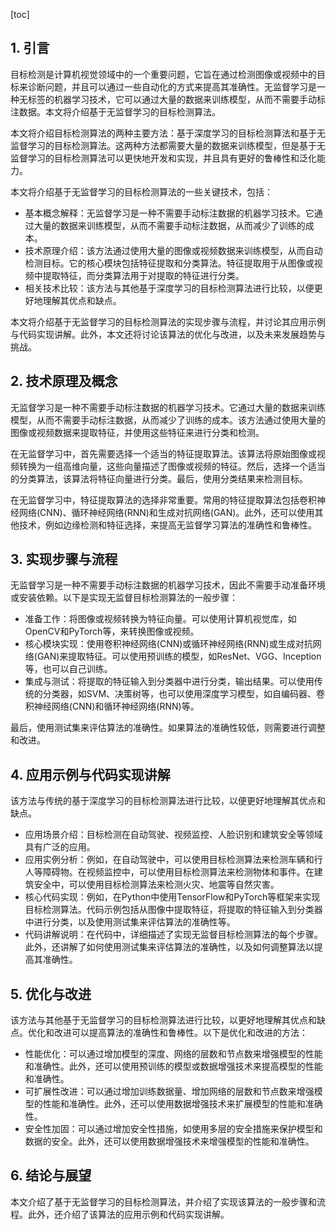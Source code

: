 
[toc]                    
                
                
## 1. 引言

目标检测是计算机视觉领域中的一个重要问题，它旨在通过检测图像或视频中的目标来诊断问题，并且可以通过一些自动化的方式来提高其准确性。无监督学习是一种无标签的机器学习技术，它可以通过大量的数据来训练模型，从而不需要手动标注数据。本文将介绍基于无监督学习的目标检测算法。

本文将介绍目标检测算法的两种主要方法：基于深度学习的目标检测算法和基于无监督学习的目标检测算法。这两种方法都需要大量的数据来训练模型，但是基于无监督学习的目标检测算法可以更快地开发和实现，并且具有更好的鲁棒性和泛化能力。

本文将介绍基于无监督学习的目标检测算法的一些关键技术，包括：

- 基本概念解释：无监督学习是一种不需要手动标注数据的机器学习技术。它通过大量的数据来训练模型，从而不需要手动标注数据，从而减少了训练的成本。
- 技术原理介绍：该方法通过使用大量的图像或视频数据来训练模型，从而自动检测目标。它的核心模块包括特征提取和分类算法。特征提取用于从图像或视频中提取特征，而分类算法用于对提取的特征进行分类。
- 相关技术比较：该方法与其他基于深度学习的目标检测算法进行比较，以便更好地理解其优点和缺点。

本文将介绍基于无监督学习的目标检测算法的实现步骤与流程，并讨论其应用示例与代码实现讲解。此外，本文还将讨论该算法的优化与改进，以及未来发展趋势与挑战。

## 2. 技术原理及概念

无监督学习是一种不需要手动标注数据的机器学习技术。它通过大量的数据来训练模型，从而不需要手动标注数据，从而减少了训练的成本。该方法通过使用大量的图像或视频数据来提取特征，并使用这些特征来进行分类和检测。

在无监督学习中，首先需要选择一个适当的特征提取算法。该算法将原始图像或视频转换为一组高维向量，这些向量描述了图像或视频的特征。然后，选择一个适当的分类算法，该算法将特征向量进行分类。最后，使用分类结果来检测目标。

在无监督学习中，特征提取算法的选择非常重要。常用的特征提取算法包括卷积神经网络(CNN)、循环神经网络(RNN)和生成对抗网络(GAN)。此外，还可以使用其他技术，例如边缘检测和特征选择，来提高无监督学习算法的准确性和鲁棒性。

## 3. 实现步骤与流程

无监督学习是一种不需要手动标注数据的机器学习技术，因此不需要手动准备环境或安装依赖。以下是实现无监督目标检测算法的一般步骤：

- 准备工作：将图像或视频转换为特征向量。可以使用计算机视觉库，如OpenCV和PyTorch等，来转换图像或视频。
- 核心模块实现：使用卷积神经网络(CNN)或循环神经网络(RNN)或生成对抗网络(GAN)来提取特征。可以使用预训练的模型，如ResNet、VGG、Inception等，也可以自己训练。
- 集成与测试：将提取的特征输入到分类器中进行分类，输出结果。可以使用传统的分类器，如SVM、决策树等，也可以使用深度学习模型，如自编码器、卷积神经网络(CNN)和循环神经网络(RNN)等。

最后，使用测试集来评估算法的准确性。如果算法的准确性较低，则需要进行调整和改进。

## 4. 应用示例与代码实现讲解

该方法与传统的基于深度学习的目标检测算法进行比较，以便更好地理解其优点和缺点。

- 应用场景介绍：目标检测在自动驾驶、视频监控、人脸识别和建筑安全等领域具有广泛的应用。
- 应用实例分析：例如，在自动驾驶中，可以使用目标检测算法来检测车辆和行人等障碍物。在视频监控中，可以使用目标检测算法来检测物体和事件。在建筑安全中，可以使用目标检测算法来检测火灾、地震等自然灾害。
- 核心代码实现：例如，在Python中使用TensorFlow和PyTorch等框架来实现目标检测算法。代码示例包括从图像中提取特征，将提取的特征输入到分类器中进行分类，以及使用测试集来评估算法的准确性等。
- 代码讲解说明：在代码中，详细描述了实现无监督目标检测算法的每个步骤。此外，还讲解了如何使用测试集来评估算法的准确性，以及如何调整算法以提高其准确性。

## 5. 优化与改进

该方法与其他基于无监督学习的目标检测算法进行比较，以更好地理解其优点和缺点。优化和改进可以提高算法的准确性和鲁棒性。以下是优化和改进的方法：

- 性能优化：可以通过增加模型的深度、网络的层数和节点数来增强模型的性能和准确性。此外，还可以使用预训练的模型或数据增强技术来提高模型的性能和准确性。
- 可扩展性改进：可以通过增加训练数据量、增加网络的层数和节点数来增强模型的性能和准确性。此外，还可以使用数据增强技术来扩展模型的性能和准确性。
- 安全性加固：可以通过增加安全性措施，如使用多层的安全措施来保护模型和数据的安全。此外，还可以使用数据增强技术来增强模型的性能和准确性。

## 6. 结论与展望

本文介绍了基于无监督学习的目标检测算法，并介绍了实现该算法的一般步骤和流程。此外，还介绍了该算法的应用示例和代码实现讲解。

